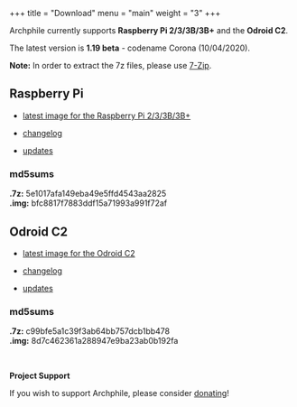 +++
title =  "Download"
menu = "main"
weight = "3"
+++

Archphile currently supports **Raspberry Pi 2/3/3B/3B+** and the **Odroid C2**. 

The latest version is **1.19 beta** - codename Corona (10/04/2020).

**Note:** In order to extract the 7z files, please use [7-Zip](https://www.7-zip.org/download.html).

## Raspberry Pi

- [latest image for the Raspberry Pi 2/3/3B/3B+](https://sourceforge.net/projects/archphile/files/rpi3/1.19-beta-corona/archphile-1.19-beta-corona-rpi23.7z/download) 

- [changelog](https://archphile.org/changelog/rpi.txt) 

- [updates](https://archphile.org/changelog/updates-rpi.txt)

### md5sums

**.7z:** 5e1017afa149eba49e5ffd4543aa2825  
**.img:** bfc8817f7883ddf15a71993a991f72af


## Odroid C2

- [latest image for the Odroid C2](https://sourceforge.net/projects/archphile/files/odroidc2/1.19-beta-corona/archphile-1.19-beta-corona-odroidc2.7z/download) 

- [changelog](https://archphile.org/changelog/odroidc2.txt)

- [updates](https://archphile.org/changelog/updates-odroidc2.txt)

### md5sums

**.7z:** c99bfe5a1c39f3ab64bb757dcb1bb478  
**.img:** 8d7c462361a288947e9ba23ab0b192fa


<br>

**Project  Support**

If you wish to support Archphile, please consider [donating](https://www.paypal.com/cgi-bin/webscr?cmd=_s-xclick&hosted_button_id=BDJDPBBTJDKZC&source=url)!
